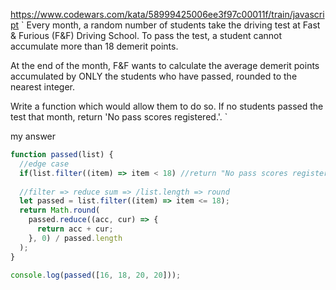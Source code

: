 
https://www.codewars.com/kata/58999425006ee3f97c00011f/train/javascript
`
Every month, a random number of students take the driving test at Fast & Furious (F&F) Driving School. 
To pass the test, a student cannot accumulate more than 18 demerit points.

At the end of the month, F&F wants to calculate the average demerit points accumulated by ONLY the students who have passed, 
rounded to the nearest integer.

Write a function which would allow them to do so. 
If no students passed the test that month, return 'No pass scores registered.'.
`

my answer
```js
function passed(list) {
  //edge case
  if(list.filter((item) => item < 18) //return "No pass scores registered.";
  
  //filter => reduce sum => /list.length => round
  let passed = list.filter((item) => item <= 18);
  return Math.round(
    passed.reduce((acc, cur) => {
      return acc + cur;
    }, 0) / passed.length
  );
}

console.log(passed([16, 18, 20, 20]));
```
